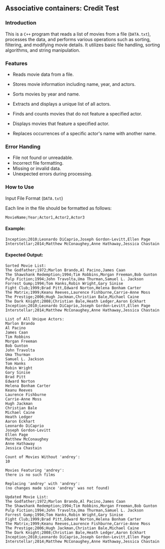 ## Associative containers: Credit Test

### Introduction

This is a `C++` program that reads a list of movies from a file (`DATA.txt`), processes the data, and performs various operations such as sorting, filtering, and modifying movie details. It utilizes basic file handling, sorting algorithms, and string manipulation.

### Features

- Reads movie data from a file.

- Stores movie information including name, year, and actors.

- Sorts movies by year and name.

- Extracts and displays a unique list of all actors.

- Finds and counts movies that do not feature a specified actor.

- Displays movies that feature a specified actor.

- Replaces occurrences of a specific actor's name with another name.

### Error Handing

- File not found or unreadable.
- Incorrect file formatting.
- Missing or invalid data.
- Unexpected errors during processing.

### How to Use

Input File Format (`DATA.txt`)

Each line in the file should be formatted as follows:

```
MovieName;Year;Actor1,Actor2,Actor3
```

#### Example:

```
Inception;2010;Leonardo DiCaprio,Joseph Gordon-Levitt,Ellen Page
Interstellar;2014;Matthew McConaughey,Anne Hathaway,Jessica Chastain
```

#### Expected Output:

```
Sorted Movie List:
The Godfather;1972;Marlon Brando,Al Pacino,James Caan
The Shawshank Redemption;1994;Tim Robbins,Morgan Freeman,Bob Gunton
Pulp Fiction;1994;John Travolta,Uma Thurman,Samuel L. Jackson
Forrest Gump;1994;Tom Hanks,Robin Wright,Gary Sinise
Fight Club;1999;Brad Pitt,Edward Norton,Helena Bonham Carter
The Matrix;1999;Keanu Reeves,Laurence Fishburne,Carrie-Anne Moss
The Prestige;2006;Hugh Jackman,Christian Bale,Michael Caine
The Dark Knight;2008;Christian Bale,Heath Ledger,Aaron Eckhart
Inception;2010;Leonardo DiCaprio,Joseph Gordon-Levitt,Ellen Page
Interstellar;2014;Matthew McConaughey,Anne Hathaway,Jessica Chastain

List of All Unique Actors:
Marlon Brando
Al Pacino
James Caan
Tim Robbins
Morgan Freeman
Bob Gunton
John Travolta
Uma Thurman
Samuel L. Jackson
Tom Hanks
Robin Wright
Gary Sinise
Brad Pitt
Edward Norton
Helena Bonham Carter
Keanu Reeves
Laurence Fishburne
Carrie-Anne Moss
Hugh Jackman
Christian Bale
Michael Caine
Heath Ledger
Aaron Eckhart
Leonardo DiCaprio
Joseph Gordon-Levitt
Ellen Page
Matthew McConaughey
Anne Hathaway
Jessica Chastain

Count of Movies Without 'andrey':
10

Movies Featuring 'andrey':
there is no such films

Replacing 'andrey' with 'andrey':
(no changes made since 'andrey' was not found)

Updated Movie List:
The Godfather;1972;Marlon Brando,Al Pacino,James Caan
The Shawshank Redemption;1994;Tim Robbins,Morgan Freeman,Bob Gunton
Pulp Fiction;1994;John Travolta,Uma Thurman,Samuel L. Jackson
Forrest Gump;1994;Tom Hanks,Robin Wright,Gary Sinise
Fight Club;1999;Brad Pitt,Edward Norton,Helena Bonham Carter
The Matrix;1999;Keanu Reeves,Laurence Fishburne,Carrie-Anne Moss
The Prestige;2006;Hugh Jackman,Christian Bale,Michael Caine
The Dark Knight;2008;Christian Bale,Heath Ledger,Aaron Eckhart
Inception;2010;Leonardo DiCaprio,Joseph Gordon-Levitt,Ellen Page
Interstellar;2014;Matthew McConaughey,Anne Hathaway,Jessica Chastain

```
